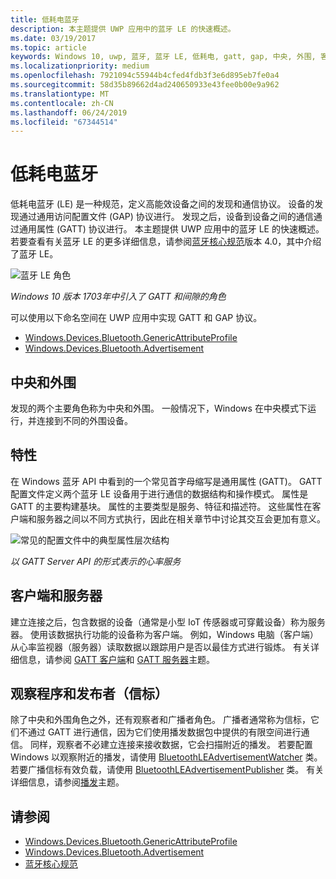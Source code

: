 ```yaml
---
title: 低耗电蓝牙
description: 本主题提供 UWP 应用中的蓝牙 LE 的快速概述。
ms.date: 03/19/2017
ms.topic: article
keywords: Windows 10, uwp, 蓝牙, 蓝牙 LE, 低耗电, gatt, gap, 中央, 外围, 客户端, 服务器, 观察程序, 发布者
ms.localizationpriority: medium
ms.openlocfilehash: 7921094c55944b4cfed4fdb3f3e6d895eb7fe0a4
ms.sourcegitcommit: 58d35b89662d4ad240650933e43fee0b00e9a962
ms.translationtype: MT
ms.contentlocale: zh-CN
ms.lasthandoff: 06/24/2019
ms.locfileid: "67344514"
---
```

# <a name="bluetooth-low-energy"></a>低耗电蓝牙
低耗电蓝牙 (LE) 是一种规范，定义高能效设备之间的发现和通信协议。 设备的发现通过通用访问配置文件 (GAP) 协议进行。 发现之后，设备到设备之间的通信通过通用属性 (GATT) 协议进行。 本主题提供 UWP 应用中的蓝牙 LE 的快速概述。 若要查看有关蓝牙 LE 的更多详细信息，请参阅[蓝牙核心规范](https://www.bluetooth.com/specifications/bluetooth-core-specification/)版本 4.0，其中介绍了蓝牙 LE。 

![蓝牙 LE 角色](images/gatt-roles.png)

*Windows 10 版本 1703年中引入了 GATT 和间隙的角色*

可以使用以下命名空间在 UWP 应用中实现 GATT 和 GAP 协议。
- [Windows.Devices.Bluetooth.GenericAttributeProfile](https://docs.microsoft.com/en-us/uwp/api/windows.devices.bluetooth.genericattributeprofile)
- [Windows.Devices.Bluetooth.Advertisement](https://docs.microsoft.com/en-us/uwp/api/windows.devices.bluetooth.advertisement)

## <a name="central-and-peripheral"></a>中央和外围
发现的两个主要角色称为中央和外围。 一般情况下，Windows 在中央模式下运行，并连接到不同的外围设备。 

## <a name="attributes"></a>特性
在 Windows 蓝牙 API 中看到的一个常见首字母缩写是通用属性 (GATT)。 GATT 配置文件定义两个蓝牙 LE 设备用于进行通信的数据结构和操作模式。 属性是 GATT 的主要构建基块。 属性的主要类型是服务、特征和描述符。 这些属性在客户端和服务器之间以不同方式执行，因此在相关章节中讨论其交互会更加有意义。 

![常见的配置文件中的典型属性层次结构](images/gatt-service.png)

*以 GATT Server API 的形式表示的心率服务*

## <a name="client-and-server"></a>客户端和服务器
建立连接之后，包含数据的设备（通常是小型 IoT 传感器或可穿戴设备）称为服务器。 使用该数据执行功能的设备称为客户端。 例如，Windows 电脑（客户端）从心率监视器（服务器）读取数据以跟踪用户是否以最佳方式进行锻炼。 有关详细信息，请参阅 [GATT 客户端](gatt-client.md)和 [GATT 服务器](gatt-server.md)主题。

## <a name="watchers-and-publishers-beacons"></a>观察程序和发布者（信标）
除了中央和外围角色之外，还有观察者和广播者角色。 广播者通常称为信标，它们不通过 GATT 进行通信，因为它们使用播发数据包中提供的有限空间进行通信。 同样，观察者不必建立连接来接收数据，它会扫描附近的播发。 若要配置 Windows 以观察附近的播发，请使用 [BluetoothLEAdvertisementWatcher](https://docs.microsoft.com/en-us/uwp/api/windows.devices.bluetooth.advertisement.bluetoothleadvertisementwatcher) 类。 若要广播信标有效负载，请使用 [BluetoothLEAdvertisementPublisher](https://docs.microsoft.com/en-us/uwp/api/windows.devices.bluetooth.advertisement.bluetoothleadvertisementpublisher) 类。 有关详细信息，请参阅[播发](ble-beacon.md)主题。

## <a name="see-also"></a>请参阅
- [Windows.Devices.Bluetooth.GenericAttributeProfile](https://docs.microsoft.com/en-us/uwp/api/windows.devices.bluetooth.genericattributeprofile)
- [Windows.Devices.Bluetooth.Advertisement](https://docs.microsoft.com/en-us/uwp/api/windows.devices.bluetooth.advertisement)
- [蓝牙核心规范](https://www.bluetooth.com/specifications/bluetooth-core-specification)
